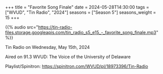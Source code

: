 +++
title = "Favorite Song Finale"
date = 2024-05-28T14:30:00
tags = ["WVUD", "Tin Radio", "2024"]
seasons = ["Season 5"]
seasons_weight = 15
+++

{{% audio src="https://tin-radio-files.storage.googleapis.com/tin_radio_s5_e15_-_favorite_song_finale.mp3" %}}

Tin Radio on Wednesday, May 15th, 2024

Aired on 91.3 WVUD: The Voice of the University of Delaware

Playlist/Spinitron: https://spinitron.com/WVUD/pl/18973396/Tin-Radio


